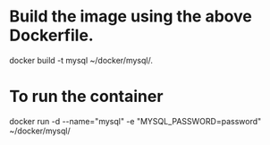 # Build the image using the above Dockerfile.

docker build -t mysql ~/docker/mysql/.


# To run the container

docker run -d --name="mysql" -e "MYSQL_PASSWORD=password" ~/docker/mysql/
